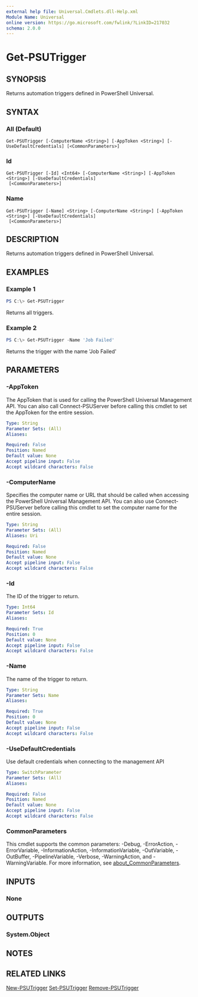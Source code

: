 ```yaml
---
external help file: Universal.Cmdlets.dll-Help.xml
Module Name: Universal
online version: https://go.microsoft.com/fwlink/?LinkID=217032
schema: 2.0.0
---
```


# Get-PSUTrigger

## SYNOPSIS
Returns automation triggers defined in PowerShell Universal.

## SYNTAX

### All (Default)
```
Get-PSUTrigger [-ComputerName <String>] [-AppToken <String>] [-UseDefaultCredentials] [<CommonParameters>]
```

### Id
```
Get-PSUTrigger [-Id] <Int64> [-ComputerName <String>] [-AppToken <String>] [-UseDefaultCredentials]
 [<CommonParameters>]
```

### Name
```
Get-PSUTrigger [-Name] <String> [-ComputerName <String>] [-AppToken <String>] [-UseDefaultCredentials]
 [<CommonParameters>]
```

## DESCRIPTION
Returns automation triggers defined in PowerShell Universal.

## EXAMPLES

### Example 1
```powershell
PS C:\> Get-PSUTrigger
```

Returns all triggers.

### Example 2
```powershell
PS C:\> Get-PSUTrigger -Name 'Job Failed'
```

Returns the trigger with the name 'Job Failed'

## PARAMETERS

### -AppToken
The AppToken that is used for calling the PowerShell Universal Management API. You can also call Connect-PSUServer before calling this cmdlet to set the AppToken for the entire session.


```yaml
Type: String
Parameter Sets: (All)
Aliases:

Required: False
Position: Named
Default value: None
Accept pipeline input: False
Accept wildcard characters: False
```

### -ComputerName
Specifies the computer name or URL that should be called when accessing the PowerShell Universal Management API. You can also use Connect-PSUServer before calling this cmdlet to set the computer name for the entire session. 


```yaml
Type: String
Parameter Sets: (All)
Aliases: Uri

Required: False
Position: Named
Default value: None
Accept pipeline input: False
Accept wildcard characters: False
```

### -Id
The ID of the trigger to return.

```yaml
Type: Int64
Parameter Sets: Id
Aliases:

Required: True
Position: 0
Default value: None
Accept pipeline input: False
Accept wildcard characters: False
```

### -Name
The name of the trigger to return.

```yaml
Type: String
Parameter Sets: Name
Aliases:

Required: True
Position: 0
Default value: None
Accept pipeline input: False
Accept wildcard characters: False
```

### -UseDefaultCredentials
Use default credentials when connecting to the management API

```yaml
Type: SwitchParameter
Parameter Sets: (All)
Aliases:

Required: False
Position: Named
Default value: None
Accept pipeline input: False
Accept wildcard characters: False
```

### CommonParameters
This cmdlet supports the common parameters: -Debug, -ErrorAction, -ErrorVariable, -InformationAction, -InformationVariable, -OutVariable, -OutBuffer, -PipelineVariable, -Verbose, -WarningAction, and -WarningVariable. For more information, see [about_CommonParameters](http://go.microsoft.com/fwlink/?LinkID=113216).

## INPUTS

### None

## OUTPUTS

### System.Object
## NOTES

## RELATED LINKS

[New-PSUTrigger](New-PSUTrigger.md)
[Set-PSUTrigger](Set-PSUTrigger.md)
[Remove-PSUTrigger](Remove-PSUTrigger.md)